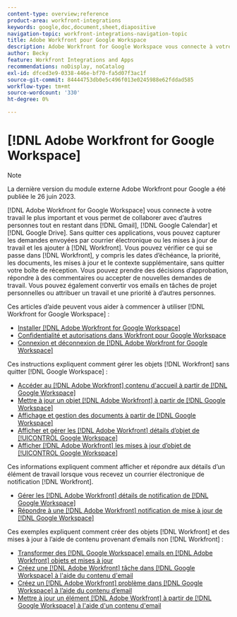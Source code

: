 ```yaml
---
content-type: overview;reference
product-area: workfront-integrations
keywords: google,doc,document,sheet,diapositive
navigation-topic: workfront-integrations-navigation-topic
title: Adobe Workfront pour Google Workspace
description: Adobe Workfront for Google Workspace vous connecte à votre travail le plus important et vous permet de collaborer avec d’autres personnes tout en restant dans Gmail, le calendrier Google et Google Drive. Sans quitter ces applications, vous pouvez capturer les demandes envoyées par courrier électronique ou les mises à jour de travail, puis les ajouter à Workfront. Vous pouvez vérifier ce qui se passe dans Workfront, notamment les dates d’échéance, la priorité, les documents, les mises à jour et le contexte supplémentaire, sans quitter la case. Vous pouvez prendre des décisions d’approbation, répondre à des commentaires ou accepter de nouvelles demandes de travail. Vous pouvez également convertir vos emails en tâches de projet personnelles ou attribuer un travail et une priorité à d’autres personnes.
author: Becky
feature: Workfront Integrations and Apps
recommendations: noDisplay, noCatalog
exl-id: dfced3e9-0338-446e-bf70-fa5d07f3ac1f
source-git-commit: 84444753db0e5c496f013e0245988e62fddad585
workflow-type: tm+mt
source-wordcount: '330'
ht-degree: 0%

---
```


# [!DNL Adobe Workfront for Google Workspace]

>[!NOTE]
>
>La dernière version du module externe Adobe Workfront pour Google a été publiée le 26 juin 2023.

[!DNL Adobe Workfront for Google Workspace] vous connecte à votre travail le plus important et vous permet de collaborer avec d’autres personnes tout en restant dans [!DNL Gmail], [!DNL Google Calendar] et [!DNL Google Drive]. Sans quitter ces applications, vous pouvez capturer les demandes envoyées par courrier électronique ou les mises à jour de travail et les ajouter à [!DNL Workfront]. Vous pouvez vérifier ce qui se passe dans [!DNL Workfront], y compris les dates d’échéance, la priorité, les documents, les mises à jour et le contexte supplémentaire, sans quitter votre boîte de réception. Vous pouvez prendre des décisions d’approbation, répondre à des commentaires ou accepter de nouvelles demandes de travail. Vous pouvez également convertir vos emails en tâches de projet personnelles ou attribuer un travail et une priorité à d’autres personnes.

Ces articles d’aide peuvent vous aider à commencer à utiliser [!DNL Workfront for Google Workspace] :

* [Installer [!DNL Adobe Workfront for Google Workspace]](../../workfront-integrations-and-apps/workfront-for-g-suite/install-workfront-for-gsuite.md)
* [Confidentialité et autorisations dans Workfront pour Google Workspace](../../workfront-integrations-and-apps/workfront-for-g-suite/privacy-and-permissions-in-g-suite.md)
* [Connexion et déconnexion de [!DNL Adobe Workfront for Google Workspace]](../../workfront-integrations-and-apps/workfront-for-g-suite/log-in-and-out-wf-for-gsuite.md)

Ces instructions expliquent comment gérer les objets [!DNL Workfront] sans quitter [!DNL Google Workspace] :

* [Accéder au  [!DNL Adobe Workfront] contenu d&#39;accueil à partir de [!DNL Google Workspace]](../../workfront-integrations-and-apps/workfront-for-g-suite/access-wf-home-content-from-g-suite.md)
* [Mettre à jour un objet  [!DNL Adobe Workfront]  à partir de [!DNL Google Workspace]](../../workfront-integrations-and-apps/workfront-for-g-suite/update-a-workfront-object-in-gsuite.md)
* [Affichage et gestion des documents à partir de [!DNL Google Workspace]](../../workfront-integrations-and-apps/workfront-for-g-suite/view-and-manage-documents-in-gsuite.md)
* [Afficher et gérer les  [!DNL Adobe Workfront] détails d’objet de [!UICONTROL Google Workspace]](../../workfront-integrations-and-apps/workfront-for-g-suite/view-manage-work-item-details-in-gsuite.md)
* [Afficher [!DNL Adobe Workfront] les mises à jour d’objet de [!UICONTROL Google Workspace]](../../workfront-integrations-and-apps/workfront-for-g-suite/view-object-updates-in-gsuite.md)

Ces informations expliquent comment afficher et répondre aux détails d’un élément de travail lorsque vous recevez un courrier électronique de notification [!DNL Workfront].

* [Gérer les  [!DNL Adobe Workfront] détails de notification de [!DNL Google Workspace]](../../workfront-integrations-and-apps/workfront-for-g-suite/manage-wf-email-notification-details-in-gsuite.md)
* [Répondre à une  [!DNL Adobe Workfront] notification de mise à jour de [!DNL Google Workspace]](../../workfront-integrations-and-apps/workfront-for-g-suite/reply-to-wf-update-notification-from-gsuite.md)

Ces exemples expliquent comment créer des objets [!DNL Workfront] et des mises à jour à l’aide de contenu provenant d’emails non [!DNL Workfront] :

* [Transformer des  [!DNL Google Workspace] emails en  [!DNL Adobe Workfront]  objets et mises à jour](../../workfront-integrations-and-apps/workfront-for-g-suite/turn-gsuite-emails-into-wf-objects-and-updates.md)
* [Créez une  [!DNL Adobe Workfront] tâche dans [!DNL Google Workspace] à l&#39;aide du contenu d&#39;email](../../workfront-integrations-and-apps/workfront-for-g-suite/create-wf-task-in-gsuite-using-email-content.md)
* [Créez un  [!DNL Adobe Workfront] problème dans [!DNL Google Workspace] à l’aide du contenu d’email](../../workfront-integrations-and-apps/workfront-for-g-suite/create-wf-issue-in-g-suite-using-email-content.md)
* [Mettre à jour un élément  [!DNL Adobe Workfront] à partir de [!DNL Google Workspace]  à l&#39;aide d&#39;un contenu d&#39;email](../../workfront-integrations-and-apps/workfront-for-g-suite/update-wf-item-using-email-content.md)
